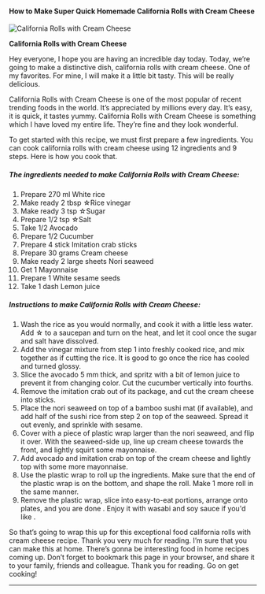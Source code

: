             

#### How to Make Super Quick Homemade California Rolls with Cream Cheese

![California Rolls with Cream Cheese](https://img-global.cpcdn.com/recipes/4854610532499456/751x532cq70/california-rolls-with-cream-cheese-recipe-main-photo.jpg)

**California Rolls with Cream Cheese**

Hey everyone, I hope you are having an incredible day today. Today, we’re going to make a distinctive dish, california rolls with cream cheese. One of my favorites. For mine, I will make it a little bit tasty. This will be really delicious.

California Rolls with Cream Cheese is one of the most popular of recent trending foods in the world. It’s appreciated by millions every day. It’s easy, it is quick, it tastes yummy. California Rolls with Cream Cheese is something which I have loved my entire life. They’re fine and they look wonderful.

To get started with this recipe, we must first prepare a few ingredients. You can cook california rolls with cream cheese using 12 ingredients and 9 steps. Here is how you cook that.

##### The ingredients needed to make California Rolls with Cream Cheese:

1.  Prepare 270 ml White rice
2.  Make ready 2 tbsp ☆Rice vinegar
3.  Make ready 3 tsp ☆Sugar
4.  Prepare 1/2 tsp ☆Salt
5.  Take 1/2 Avocado
6.  Prepare 1/2 Cucumber
7.  Prepare 4 stick Imitation crab sticks
8.  Prepare 30 grams Cream cheese
9.  Make ready 2 large sheets Nori seaweed
10.  Get 1 Mayonnaise
11.  Prepare 1 White sesame seeds
12.  Take 1 dash Lemon juice

##### Instructions to make California Rolls with Cream Cheese:

1.  Wash the rice as you would normally, and cook it with a little less water. Add ☆ to a saucepan and turn on the heat, and let it cool once the sugar and salt have dissolved.
2.  Add the vinegar mixture from step 1 into freshly cooked rice, and mix together as if cutting the rice. It is good to go once the rice has cooled and turned glossy.
3.  Slice the avocado 5 mm thick, and spritz with a bit of lemon juice to prevent it from changing color. Cut the cucumber vertically into fourths.
4.  Remove the imitation crab out of its package, and cut the cream cheese into sticks.
5.  Place the nori seaweed on top of a bamboo sushi mat (if available), and add half of the sushi rice from step 2 on top of the seaweed. Spread it out evenly, and sprinkle with sesame.
6.  Cover with a piece of plastic wrap larger than the nori seaweed, and flip it over. With the seaweed-side up, line up cream cheese towards the front, and lightly squirt some mayonnaise.
7.  Add avocado and imitation crab on top of the cream cheese and lightly top with some more mayonnaise.
8.  Use the plastic wrap to roll up the ingredients. Make sure that the end of the plastic wrap is on the bottom, and shape the roll. Make 1 more roll in the same manner.
9.  Remove the plastic wrap, slice into easy-to-eat portions, arrange onto plates, and you are done . Enjoy it with wasabi and soy sauce if you'd like .

So that’s going to wrap this up for this exceptional food california rolls with cream cheese recipe. Thank you very much for reading. I’m sure that you can make this at home. There’s gonna be interesting food in home recipes coming up. Don’t forget to bookmark this page in your browser, and share it to your family, friends and colleague. Thank you for reading. Go on get cooking!

* * *
